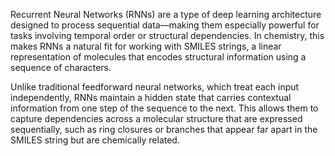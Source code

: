Recurrent Neural Networks (RNNs) are a type of deep learning architecture designed to process sequential data—making them especially powerful for tasks involving temporal order or structural dependencies. In chemistry, this makes RNNs a natural fit for working with SMILES strings, a linear representation of molecules that encodes structural information using a sequence of characters.

Unlike traditional feedforward neural networks, which treat each input independently, RNNs maintain a hidden state that carries contextual information from one step of the sequence to the next. This allows them to capture dependencies across a molecular structure that are expressed sequentially, such as ring closures or branches that appear far apart in the SMILES string but are chemically related.

